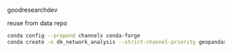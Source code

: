 
goodresearchdev

reuse from data repo

```bash
conda config --prepend channels conda-forge
conda create -n dk_network_analysis --strict-channel-priority geopandas psycopg2 contextily sqlalchemy geoalchemy2 pyarrow h3-py pyyaml ipykernel
```
